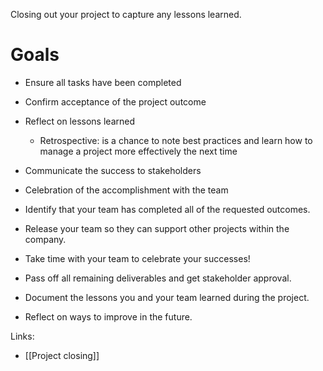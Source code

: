 Closing out your project to capture any lessons learned.

# Goals
- Ensure all tasks have been completed
- Confirm acceptance of the project outcome
- Reflect on lessons learned
    - Retrospective: is a chance to note best practices and learn how to manage a project more effectively the next time
- Communicate the success to stakeholders
- Celebration of the accomplishment with the team

- Identify that your team has completed all of the requested outcomes.
- Release your team so they can support other projects within the company.
- Take time with your team to celebrate your successes!
- Pass off all remaining deliverables and get stakeholder approval.
- Document the lessons you and your team learned during the project.
- Reflect on ways to improve in the future.

Links:
- [[Project closing]]